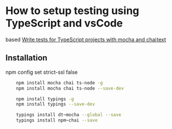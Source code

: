 # How to setup testing using TypeScript and vsCode

based [Write tests for TypeScript projects with mocha and chai text](https://journal.artfuldev.com/write-tests-for-typescript-projects-with-mocha-and-chai-in-typescript-86e053bdb2b6)


## Installation

npm config set strict-ssl false

```bash
    npm install mocha chai ts-node -g
    npm install mocha chai ts-node --save-dev

    npm install typings -g
    npm install typings --save-dev

    typings install dt~mocha --global --save
    typings install npm~chai --save
```    
